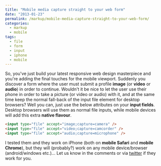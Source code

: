 ```yaml
---
title: "Mobile media capture straight to your web form"
date: "2013-01-23"
permalink: /markup/mobile-media-capture-straight-to-your-web-form/
categories:
  - markup
  - mobile
tags:
  - file
  - form
  - input
  - iphone
  - mobile
---
```


So, you've just build your latest responsive web design masterpiece and you're adding the final touches for the mobile viewport. Suddenly you discover a form where the user must submit a profile **image** (or **video** or **audio**) in order to continue. Wouldn't it be nice to let the user use their phone in order to take a picture (or video or audio) with it, and at the same time keep the normal fall-back of the input file element for desktop browsers? Well you can, just use the below attributes on your **input fields**. Desktop browsers will use them as normal file inputs, while mobile devices will add this extra **native flavour**.

```html
<input type="file" accept="image;capture=camera" />
<input type="file" accept="video;capture=camcorder" />
<input type="file" accept="audio;capture=microphone" />
```

I tested them and they work on iPhone (both on **mobile Safari** and **mobile Chrome**), but they will (probably?) work on any mobile device/browser (android/windows etc.)… Let us know in the comments or via [twitter](https://twitter.com/tsevdos "Tsevdos twitter account") if they work for you.
